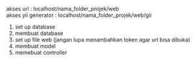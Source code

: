 akses url : localhost/nama_folder_projek/web <br>
akses yii generator : localhost/nama_folder_projek/web/gii

1. set up database
2. membuat database
3. set up file web (jangan lupa menambahkan token agar url bisa dibuka)
4. membuat model
5. memebuat controller
